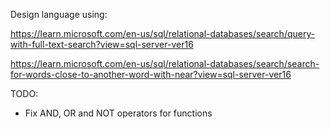 Design language using:

https://learn.microsoft.com/en-us/sql/relational-databases/search/query-with-full-text-search?view=sql-server-ver16

https://learn.microsoft.com/en-us/sql/relational-databases/search/search-for-words-close-to-another-word-with-near?view=sql-server-ver16

TODO:
* Fix AND, OR and NOT operators for functions